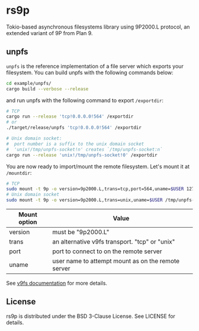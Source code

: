 # rs9p

Tokio-based asynchronous filesystems library using 9P2000.L protocol, an extended variant of 9P from Plan 9.

## unpfs

`unpfs` is the reference implementation of a file server which exports your filesystem.
You can build unpfs with the following commands below:

```bash
cd example/unpfs/
cargo build --verbose --release
```

and run unpfs with the following command to export `/exportdir`:

```bash
# TCP
cargo run --release 'tcp!0.0.0.0!564' /exportdir
# or
./target/release/unpfs 'tcp!0.0.0.0!564' /exportdir

# Unix domain socket:
#  port number is a suffix to the unix domain socket
#  'unix!/tmp/unpfs-socket!n' creates `/tmp/unpfs-socket:n`
cargo run --release 'unix!/tmp/unpfs-socket!0' /exportdir
```

You are now ready to import/mount the remote filesystem.
Let's mount it at `/mountdir`:

```bash
# TCP
sudo mount -t 9p -o version=9p2000.L,trans=tcp,port=564,uname=$USER 127.0.0.1 /mountdir
# Unix domain socket
sudo mount -t 9p -o version=9p2000.L,trans=unix,uname=$USER /tmp/unpfs-socket:0 /mountdir
```

| Mount option | Value                                              |
| ------------ | -------------------------------------------------- |
| version      | must be "9p2000.L"                                 |
| trans        | an alternative v9fs transport. "tcp" or "unix"     |
| port         | port to connect to on the remote server            |
| uname        | user name to attempt mount as on the remote server |

See [v9fs documentation](https://www.kernel.org/doc/Documentation/filesystems/9p.txt) for more details.

## License

rs9p is distributed under the BSD 3-Clause License.
See LICENSE for details.
